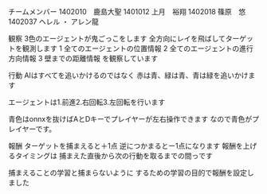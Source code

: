 チームメンバー
1402010　鹿島大聖
1401012 上月　裕翔
1402018 篠原　悠
1402037 ヘレル ・ アレン龍



観察
3色のエージェントが鬼ごっこをします
全方向にレイを飛ばしてターゲットを観測します
1	全てのエージェントの位置情報
2	全てのエージェントの進行方向情報
3	壁までの距離情報
を観察しています

行動
AIはすべてを追いかけるのではなく
赤は青、緑は青、青は緑を追いかけます

エージェントは1.前進2.右回転3.左回転を行います

青色はonnxを抜けばAとDキーでプレイヤーが左右操作できます
なので青色がプレイヤーです。

報酬
ターゲットを捕まえると＋1点
逆につかまるとー1点になります
報酬を上げるタイミングは
捕まえた直後から次の行動を取るまでの間っです

捕まえることの学習と捕まらないように
するための学習の目的で報酬を設定しました

